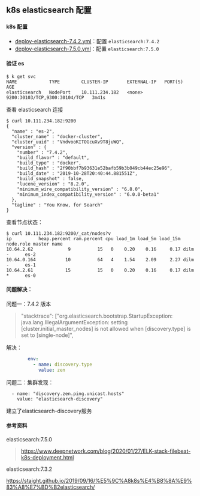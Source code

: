 ## k8s elasticsearch 配置

#### k8s 配置

- [deploy-elasticsearch-7.4.2.yml](deploy-elasticsearch-7.5.0.yml)：配置 `elasticsearch:7.4.2`
- [deploy-elasticsearch-7.5.0.yml](deploy-elasticsearch-7.5.0.yml)：配置 `elasticsearch:7.5.0`

#### 验证 es

```shell
$ k get svc
NAME            TYPE        CLUSTER-IP       EXTERNAL-IP   PORT(S)                         AGE
elasticsearch   NodePort    10.111.234.182   <none>        9200:30103/TCP,9300:30104/TCP   3m41s
```

查看 elasticsearch 连接

```shell
$ curl 10.111.234.182:9200
{
  "name" : "es-2",
  "cluster_name" : "docker-cluster",
  "cluster_uuid" : "VndvooKITOGcuXv9T8juWQ",
  "version" : {
    "number" : "7.4.2",
    "build_flavor" : "default",
    "build_type" : "docker",
    "build_hash" : "2f90bbf7b93631e52bafb59b3b049cb44ec25e96",
    "build_date" : "2019-10-28T20:40:44.881551Z",
    "build_snapshot" : false,
    "lucene_version" : "8.2.0",
    "minimum_wire_compatibility_version" : "6.8.0",
    "minimum_index_compatibility_version" : "6.0.0-beta1"
  },
  "tagline" : "You Know, for Search"
}
```

查看节点状态：

```shell
$ curl 10.111.234.182:9200/_cat/nodes?v
ip          heap.percent ram.percent cpu load_1m load_5m load_15m node.role master name
10.64.2.62             9          15   0    0.20    0.16     0.17 dilm      -      es-2
10.64.0.164           10          64   4    1.54    2.09     2.27 dilm      -      es-1
10.64.2.61            15          15   0    0.20    0.16     0.17 dilm      *      es-0
```

#### 问题解决：

问题一：7.4.2 版本

> "stacktrace": ["org.elasticsearch.bootstrap.StartupException: java.lang.IllegalArgumentException: setting [cluster.initial_master_nodes] is not allowed when [discovery.type] is set to [single-node]",

解决：

```yml
		env:
          - name: discovery.type
            value: zen
```

问题二：集群发现：

```
  - name: "discovery.zen.ping.unicast.hosts"
    value: "elasticsearch-discovery"
```

建立了elasticsearch-discovery服务

#### 参考资料

elasticsearch:7.5.0

> https://www.deepnetwork.com/blog/2020/01/27/ELK-stack-filebeat-k8s-deployment.html

elasticsearch:7.3.2

https://staight.github.io/2019/09/16/%E5%9C%A8k8s%E4%B8%8A%E9%83%A8%E7%BD%B2elasticsearch/




